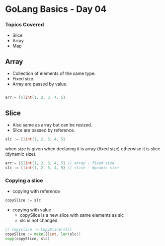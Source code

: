 # GoLang Basics - Day 04

### Topics Covered

- Slice
- Array
- Map

## Array

- Collection of elements of the same type.
- Fixed size.
- Array are passed by value.

```go

arr:= [5]int{1, 2, 3, 4, 5}

```

## Slice

- Also same as array but can be resized.
- Slice are passed by reference.

```go
slc := []int{1, 2, 3, 4, 5}

```

when size is given when declaring it is array (fixed size) otherwise it is slice (dynamic size).

```go
arr:= [5]int{1, 2, 3, 4, 5} // array - fixed size
slc := []int{1, 2, 3, 4, 5} // slice - dynamic size
```

### Copying a slice

- copying with reference

```go
copySlice := slc
```

- copying with value
  - copySlice is a new slice with same elements as slc
  - slc is not changed

```go
// copyslice := CopySlice(slc)
copySlice := make([]int, len(slc))
copy(copySlice, slc)
```
